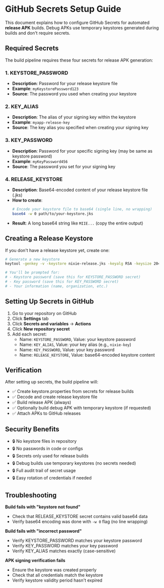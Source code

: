 # GitHub Secrets Setup Guide

This document explains how to configure GitHub Secrets for automated **release APK** builds. Debug APKs use temporary keystores generated during builds and don't require secrets.

## Required Secrets

The build pipeline requires these four secrets for release APK generation:

### 1. KEYSTORE_PASSWORD
- **Description**: Password for your release keystore file
- **Example**: `myKeystorePassword123`
- **Source**: The password you used when creating your keystore

### 2. KEY_ALIAS  
- **Description**: The alias of your signing key within the keystore
- **Example**: `myapp-release-key`
- **Source**: The key alias you specified when creating your signing key

### 3. KEY_PASSWORD
- **Description**: Password for your specific signing key (may be same as keystore password)
- **Example**: `myKeyPassword456`
- **Source**: The password you set for your signing key

### 4. RELEASE_KEYSTORE
- **Description**: Base64-encoded content of your release keystore file (.jks)
- **How to create**: 
  ```bash
  # Encode your keystore file to base64 (single line, no wrapping)
  base64 -w 0 path/to/your-keystore.jks
  ```
- **Result**: A long base64 string like `MIIE...` (copy the entire output)

## Creating a Release Keystore

If you don't have a release keystore yet, create one:

```bash
# Generate a new keystore
keytool -genkey -v -keystore nixie-release.jks -keyalg RSA -keysize 2048 -validity 10000 -alias nixie-key

# You'll be prompted for:
# - Keystore password (save this for KEYSTORE_PASSWORD secret)
# - Key password (save this for KEY_PASSWORD secret) 
# - Your information (name, organization, etc.)
```

## Setting Up Secrets in GitHub

1. Go to your repository on GitHub
2. Click **Settings** tab
3. Click **Secrets and variables** → **Actions**
4. Click **New repository secret**
5. Add each secret:
   - Name: `KEYSTORE_PASSWORD`, Value: your keystore password
   - Name: `KEY_ALIAS`, Value: your key alias (e.g., `nixie-key`)
   - Name: `KEY_PASSWORD`, Value: your key password  
   - Name: `RELEASE_KEYSTORE`, Value: base64-encoded keystore content

## Verification

After setting up secrets, the build pipeline will:
- ✅ Create keystore.properties from secrets for release builds
- ✅ Decode and create release keystore file
- ✅ Build release APK (always)
- ✅ Optionally build debug APK with temporary keystore (if requested)
- ✅ Attach APKs to GitHub releases

## Security Benefits

- 🔒 No keystore files in repository
- 🔒 No passwords in code or configs  
- 🔒 Secrets only used for release builds
- 🔒 Debug builds use temporary keystores (no secrets needed)
- 🔒 Full audit trail of secret usage
- 🔒 Easy rotation of credentials if needed

## Troubleshooting

**Build fails with "keystore not found"**
- Check that RELEASE_KEYSTORE secret contains valid base64 data
- Verify base64 encoding was done with `-w 0` flag (no line wrapping)

**Build fails with "incorrect password"**
- Verify KEYSTORE_PASSWORD matches your keystore password
- Verify KEY_PASSWORD matches your key password
- Verify KEY_ALIAS matches exactly (case-sensitive)

**APK signing verification fails**
- Ensure the keystore was created properly
- Check that all credentials match the keystore
- Verify keystore validity period hasn't expired